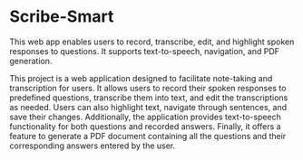 # Scribe-Smart
This web app enables users to record, transcribe, edit, and highlight spoken responses to questions. It supports text-to-speech, navigation, and PDF generation.

This project is a web application designed to facilitate note-taking and transcription for users. It allows users to record their spoken responses to predefined questions, transcribe them into text, and edit the transcriptions as needed. Users can also highlight text, navigate through sentences, and save their changes. Additionally, the application provides text-to-speech functionality for both questions and recorded answers. Finally, it offers a feature to generate a PDF document containing all the questions and their corresponding answers entered by the user.
